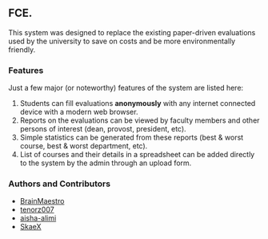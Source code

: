 ## FCE.
This system was designed to replace the existing paper-driven evaluations used by the university to save on costs and be more environmentally friendly.

### Features
Just a few major (or noteworthy) features of the system are listed here:  
 
1. Students can fill evaluations **anonymously** with any internet connected device with a modern web browser.   
1. Reports on the evaluations can be viewed by faculty members and other persons of interest (dean, provost, president, etc).   
1. Simple statistics can be generated from these reports (best & worst course, best & worst department, etc).   
1. List of courses and their details in a spreadsheet can be added directly to the system by the admin through an upload form.

### Authors and Contributors
- [BrainMaestro](https://github.com/BrainMaestro)
- [tenorz007](https://github.com/tenorz007)
- [aisha-alimi](https://github.com/aisha-alimi)
- [SkaeX](https://github.com/SkaeX)


